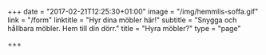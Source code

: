 +++
date = "2017-02-21T12:25:30+01:00"
image = "/img/hemmlis-soffa.gif"
link = "/form"
linktitle = "Hyr dina möbler här!"
subtitle = "Snygga och hållbara möbler. Hem till din dörr."
title = "Hyra möbler?"
type = "page"

+++
